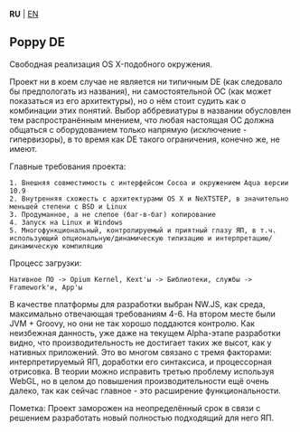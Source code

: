 **RU** | [EN](README_EN.md)

Poppy DE
--
Свободная реализация OS X-подобного окружения.

Проект ни в коем случае не является ни типичным DE (как следовало бы предпологать из названия), ни самостоятельной ОС (как может показаться из его архитектуры), но о нём стоит судить как о комбинации этих понятий. Выбор аббревиатуры в названии обусловлен тем распространённым мнением, что любая настоящая ОС должна общаться с оборудованием только напрямую (исключение - гипервизоры), в то время как DE такого ограничения, конечно же, не имеют.

Главные требования проекта:

	1. Внешняя совместимость с интерфейсом Cocoa и окружением Aqua версии 10.9
	2. Внутренняя схожесть с архитектурами OS X и NeXTSTEP, в значительно меньшей степени с BSD и Linux
	3. Продуманное, а не слепое (баг-в-баг) копирование
	4. Запуск на Linux и Windows
	5. Многофункциональный, контролируемый и приятный глазу ЯП, в т.ч. использующий опциональную/динамическую типизацию и интерпретацию/динамическую компиляцию

Процесс загрузки:

	Нативное ПО -> Opium Kernel, Kext'ы -> Библиотеки, службы -> Framework'и, App'ы

В качестве платформы для разработки выбран NW.JS, как среда, максимально отвечающая требованиям 4-6. На втором месте были JVM + Groovy, но они не так хорошо поддаются контролю. Как неизбежная данность, уже даже на текущем Alpha-этапе разработки видно, что производительность не достигает таких же высот, как у нативных приложений. Это во многом связано с тремя факторами: интерпретируемый ЯП, доработки его синтаксиса, и процессорная отрисовка. В теории можно исправить третью проблему используя WebGL, но в целом до повышения производительности ещё очень далеко, так как сейчас главное - это расширение функциональности.

Пометка: Проект заморожен на неопределённый срок в связи с решением разработать новый полностью подходящий для него ЯП.